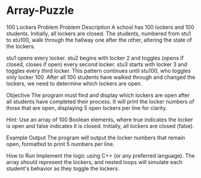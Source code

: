 # Array-Puzzle

100 Lockers Problem
Problem Description
A school has 100 lockers and 100 students. Initially, all lockers are closed. The students, numbered from stu1 to stu100, walk through the hallway one after the other, altering the state of the lockers.

stu1 opens every locker.
stu2 begins with locker 2 and toggles (opens if closed, closes if open) every second locker.
stu3 starts with locker 3 and toggles every third locker.
This pattern continues until stu100, who toggles only locker 100.
After all 100 students have walked through and changed the lockers, we need to determine which lockers are open.

Objective
The program must find and display which lockers are open after all students have completed their process. It will print the locker numbers of those that are open, displaying 5 open lockers per line for clarity.

Hint:
Use an array of 100 Boolean elements, where true indicates the locker is open and false indicates it is closed. Initially, all lockers are closed (false).

Example Output
The program will output the locker numbers that remain open, formatted to print 5 numbers per line.

How to Run
Implement the logic using C++ (or any preferred language).
The array should represent the lockers, and nested loops will simulate each student's behavior as they toggle the lockers.
